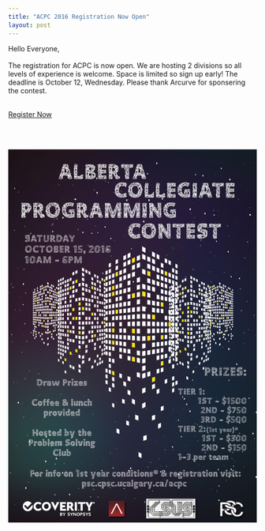 ```yaml
---
title: "ACPC 2016 Registration Now Open"
layout: post
---
```


<div class="col-md-6 col-lg-6">
Hello Everyone, <br><br>
The registration for ACPC is now open. We are hosting 2 divisions so all levels of experience is welcome. Space is limited so sign up early! The deadline is October 12, Wednesday. Please thank Arcurve for sponsering the contest.<br><br>

<a class="btn btn-primary btn-sm" href="/contests/acpc/2016/index.html" role="button">Register Now</a>

<br><br>
</div>

<div class="col-md-6 col-lg-6">		

<img class="img-responsive"  src="/img/acpc_2016_poster.jpg" alt="Arcurve">
</div>
